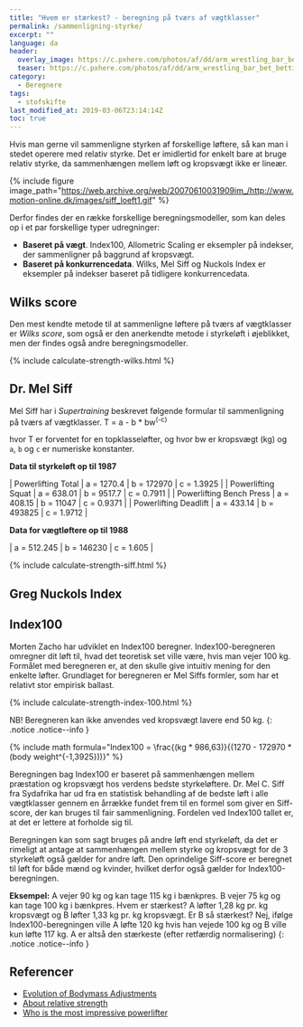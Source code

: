 ```yaml
---
title: "Hvem er stærkest? - beregning på tværs af vægtklasser"
permalink: /sammenligning-styrke/
excerpt: ""
language: da
header:
  overlay_image: https://c.pxhere.com/photos/af/dd/arm_wrestling_bar_bet_betting_black_and_white_compare_comparison_competition-920992.jpg!d
  teaser: https://c.pxhere.com/photos/af/dd/arm_wrestling_bar_bet_betting_black_and_white_compare_comparison_competition-920992.jpg!d
category:
  - Beregnere
tags:
  - stofskifte
last_modified_at: 2019-03-06T23:14:14Z
toc: true
---
```


Hvis man gerne vil sammenligne styrken af forskellige løftere, så kan man i stedet operere med relativ styrke. Det er imidlertid for enkelt bare at bruge relativ styrke, da sammenhængen mellem løft og kropsvægt ikke er lineær.

{% include figure image_path="https://web.archive.org/web/20070610031909im_/http://www.motion-online.dk/images/siff_loeft1.gif" %}

Derfor findes der en række forskellige beregningsmodeller, som kan deles op i et par forskellige typer udregninger:

- **Baseret på vægt**. Index100, Allometric Scaling er eksempler på indekser, der sammenligner på baggrund af kropsvægt.
- **Baseret på konkurrencedata**. Wilks, Mel Siff og Nuckols Index er eksempler på indekser baseret på tidligere konkurrencedata.

## Wilks score

Den mest kendte metode til at sammenligne løftere på tværs af vægtklasser er _Wilks score_, som også er den anerkendte metode i styrkeløft i øjeblikket, men der findes også andre beregningsmodeller.

{% include calculate-strength-wilks.html %}

## Dr. Mel Siff

Mel Siff har i _Supertraining_ beskrevet følgende formular til sammenligning på tværs af vægtklasser. 
T = a - b * bw<sup>(-c)</sup>

hvor T er forventet for en topklasseløfter, og hvor bw er kropsvægt (kg) og `a`, `b` og `c` er numeriske konstanter.

**Data til styrkeløft op til 1987**

| Powerlifting Total       | a = 1270.4 | b = 172970 | c = 1.3925 |
| Powerlifting Squat       | a = 638.01 | b = 9517.7 | c = 0.7911 |
| Powerlifting Bench Press | a = 408.15 | b = 11047  | c = 0.9371 |
| Powerlifting Deadlift    | a = 433.14 | b = 493825 | c = 1.9712 |

**Data for vægtløftere op til 1988**

| a  =  512.245 | b =  146230 | c =  1.605 |

{% include calculate-strength-siff.html %}

## Greg Nuckols Index 

## Index100

Morten Zacho har udviklet en Index100 beregner. Index100-beregneren omregner dit løft til, hvad det teoretisk set ville være, hvis man vejer 100 kg. Formålet med beregneren er, at den skulle give intuitiv mening for den enkelte løfter. Grundlaget for beregneren er Mel Siffs formler, som har et relativt stor empirisk ballast. 

{% include calculate-strength-index-100.html %}

NB! Beregneren kan ikke anvendes ved kropsvægt lavere end 50 kg.
{: .notice .notice--info }

{% include math formula="Index100 = \frac{(kg * 986,63)}{(1270 - 172970 * (body weight^{-1,3925}))}" %}

Beregningen bag Index100 er baseret på sammenhængen mellem præstation og kropsvægt hos verdens bedste styrkeløftere. Dr. Mel C. Siff fra Sydafrika har ud fra en statistisk behandling af de bedste løft i alle vægtklasser gennem en årrække fundet frem til en formel som giver en Siff-score, der kan bruges til fair sammenligning. Fordelen ved Index100 tallet er, at det er lettere at forholde sig til.

Beregningen kan som sagt bruges på andre løft end styrkeløft, da det er rimeligt at antage at sammenhængen mellem styrke og kropsvægt for de 3 styrkeløft også gælder for andre løft. Den oprindelige Siff-score er beregnet til løft for både mænd og kvinder, hvilket derfor også gælder for Index100-beregningen.

**Eksempel:** A vejer 90 kg og kan tage 115 kg i bænkpres. B vejer 75 kg og kan tage 100 kg i bænkpres. Hvem er stærkest? A løfter 1,28 kg pr. kg kropsvægt og B løfter 1,33 kg pr. kg kropsvægt. Er B så stærkest? Nej, ifølge Index100-beregningen ville A løfte 120 kg hvis han vejede 100 kg og B ville kun løfte 117 kg. A er altså den stærkeste (efter retfærdig normalisering)
{: .notice .notice--info }

## Referencer

- [Evolution of Bodymass Adjustments](http://web.archive.org/web/20050304042306/http://www.sportsci.com/SPORTSCI/JANUARY/evolution_of_bodymass_adjustment.htm)
- [About relative strength](http://tsampa.org/training/scripts/relative_strength/#about)
- [Who is the most impressive powerlifter](https://www.strongerbyscience.com/whos-the-most-impressive-powerlifter/)
